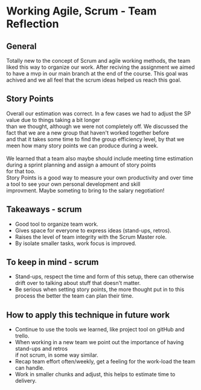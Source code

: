 # Working Agile, Scrum - Team Reflection

## General

Totally new to the concept of Scrum and agile working methods, the team liked this way to organize our work.
After reciving the assignment we aimed to have a mvp in our main branch at the end of the course. This goal was <br>
achived and we all feel that the scrum ideas helped us reach this goal.

## Story Points

Overall our estimation was correct. In a few cases we had to adjust the SP value due to things taking a bit longer <br>
than we thought, although we were not completely off. We discussed the fact that we are a new group that haven't worked together before<br>
and that it takes some time to find the group efficiency level, by that we meen how many story points we can produce during a week. <br>
<br>
We learned that a team also maybe should include meeting time estimation during a sprint planning and assign a amount of story points <br>
for that too.
<br>
Story Points is a good way to measure your own productivity and over time a tool to see your own personal development and skill<br>
improvment. Maybe someting to bring to the salary negotiation!

## Takeaways - scrum

- Good tool to organize team work.
- Gives space for everyone to express ideas (stand-ups, retros).
- Raises the level of team integrity with the Scrum Master role.
- By isolate smaller tasks, work focus is improved.

## To keep in mind - scrum

- Stand-ups, respect the time and form of this setup, there can otherwise drift over to talking about stuff that doesn't matter.
- Be serious when setting story points, the more thought put in to this process the better the team can plan their time.

## How to apply this technique in future work

- Continue to use the tools we learned, like project tool on gitHub and trello.
- When working in a new team we point out the importance of having stand-ups and retros<br>
  if not scrum, in some way similar.
- Recap team effort often/weekly, get a feeling for the work-load the team can handle.
- Work in smaller chunks and adjust, this helps to estimate time to delivery.
